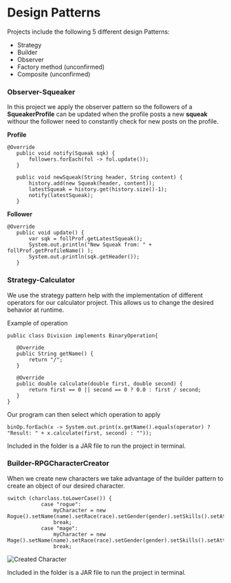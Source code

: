 # Design Patterns
 
 Projects include the following 5 different design Patterns:

 - Strategy
 - Builder
 - Observer
 - Factory method (unconfirmed)
 - Composite (unconfirmed)

### Observer-Squeaker
 
 In this project we apply the observer pattern so the followers of a **SqueakerProfile** can be updated when the profile posts a new **squeak** withour the follower need to constantly check for new posts on the profile.

**Profile**
 ```
@Override
	public void notify(Squeak sqk) {
		followers.forEach(fol -> fol.update());
	}
	
	public void newSqueak(String header, String content) {
		history.add(new Squeak(header, content));
		latestSqueak = history.get(history.size()-1);
		notify(latestSqueak);
	}
 ```

 **Follower**
 ```
@Override
	public void update() {
		var sqk = follProf.getLatestSqueak();
		System.out.println("New Squeak from: " + follProf.getProfileName() );
		System.out.println(sqk.getHeader());
	}
 ```

### Strategy-Calculator

 We use the strategy pattern help with the implementation of different operators for our calculator project. This allows us to change the desired behavior at runtime.

Example of operation
 ```
public class Division implements BinaryOperation{

	@Override
	public String getName() {		
		return "/";
	}

	@Override
	public double calculate(double first, double second) {
		return first == 0 || second == 0 ? 0.0 : first / second;
	}
}
 ```

Our program can then select which operation to apply
```
binOp.forEach(x -> System.out.print(x.getName().equals(operator) ? "Result: " + x.calculate(first, second) : ""));
```

 Included in the folder is a JAR file to run the project in terminal.

### Builder-RPGCharacterCreator

 When we create new characters we take advantage of the builder pattern to create an object of our desired character.

 ```
switch (charclass.toLowerCase()) {
			case "rogue":
				myCharacter = new Rogue().setName(name).setRace(race).setGender(gender).setSkills().setAttributes().setClass().build();
				break;
			case "mage":
				myCharacter = new Mage().setName(name).setRace(race).setGender(gender).setSkills().setAttributes().setClass().build();
				break;
 ```

![Created Character](https://prnt.sc/5bre2JwMP8tw "Created Character")

 Included in the folder is a JAR file to run the project in terminal.
